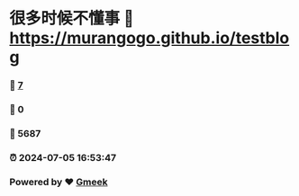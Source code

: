 # 很多时候不懂事 :link: https://murangogo.github.io/testblog 
### :page_facing_up: [7](https://murangogo.github.io/testblog/tag.html) 
### :speech_balloon: 0 
### :hibiscus: 5687 
### :alarm_clock: 2024-07-05 16:53:47 
### Powered by :heart: [Gmeek](https://github.com/Meekdai/Gmeek)

